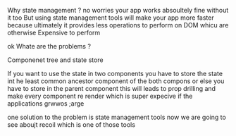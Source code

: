 Why state management ? no worries your app works absoultely fine without it too
But using state management tools will make your app more faster because ultimately it provides less operations to perform on DOM whicu are otherwise
Expensive to perform

ok Whate are the problems ?

Componenet tree and state store

If you want to use the state in two components you have to store the state int he least common ancestor component of the both compons
or else you have to store in the parent component this will leads to prop drilling and make every component re render
which is super expecive if the applications grwwos ;arge

one solution to the problem is state management tools now we are going to see aboujt recoil which is one of those tools

